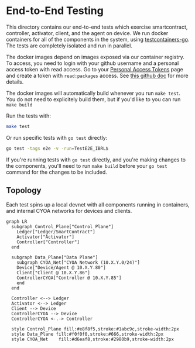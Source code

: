 # End-to-End Testing

This directory contains our end-to-end tests which exercise smartcontract, controller, activator, client, and the agent on device. We run docker containers for all of the components in the system, using [testcontainers-go](https://github.com/testcontainers/testcontainers-go). The tests are completely isolated and run in parallel.

The docker images depend on images exposed via our container registry. To access, you need to login with your github username and a personal access token with read access. Go to your [Personal Access Tokens](https://github.com/settings/tokens) page and create a token with `read:packages` access. See [this github doc](https://docs.github.com/en/packages/working-with-a-github-packages-registry/working-with-the-container-registry#authenticating-with-a-personal-access-token-classic) for more details.

The docker images will automatically build whenever you run `make test`. You do not need to explicitely build them, but if you'd like to you can run `make build`

Run the tests with:

```sh
make test
```

Or run specific tests with `go test` directly:
```sh
go test -tags e2e -v -run=TestE2E_IBRL$
```

If you're running tests with `go test` directly, and you're making changes to the components, you'll need to run `make build` before your `go test` command for the changes to be included.

## Topology

Each test spins up a local devnet with all components running in containers, and internal CYOA networks for devices and clients.

```mermaid
graph LR
  subgraph Control_Plane["Control Plane"]
    Ledger["Ledger/SmartContract"]
    Activator["Activator"]
    Controller["Controller"]
  end

  subgraph Data_Plane["Data Plane"]
    subgraph CYOA_Net["CYOA Network (10.X.Y.0/24)"]
    Device["Device/Agent @ 10.X.Y.80"]
    Client["Client @ 10.X.Y.86"]
    ControllerCYOA["Controller @ 10.X.Y.85"]
    end
  end

  Controller <--> Ledger
  Activator <--> Ledger
  Client --> Device
  ControllerCYOA --> Device
  ControllerCYOA <-.-> Controller

  style Control_Plane fill:#e8f8f5,stroke:#1abc9c,stroke-width:2px
  style Data_Plane fill:#f0f0f0,stroke:#666,stroke-width:2px
  style CYOA_Net    fill:#d6eaf8,stroke:#2980b9,stroke-width:2px
```
